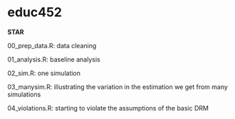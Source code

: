 # educ452


**STAR**

00_prep_data.R: data cleaning

01_analysis.R: baseline analysis

02_sim.R: one simulation

03_manysim.R: illustrating the variation in the estimation we get from many simulations

04_violations.R: starting to violate the assumptions of the basic DRM
